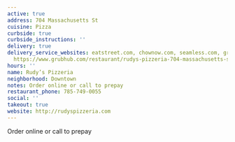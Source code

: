 ```yaml
---
active: true
address: 704 Massachusetts St
cuisine: Pizza
curbside: true
curbside_instructions: ''
delivery: true
delivery_service_websites: eatstreet.com, chownow.com, seamless.com, grubhub.com,
  https://www.grubhub.com/restaurant/rudys-pizzeria-704-massachusetts-st-lawrence/1033137
hours: ''
name: Rudy’s Pizzeria
neighborhood: Downtown
notes: Order online or call to prepay
restaurant_phone: 785-749-0055
social: ''
takeout: true
website: http://rudyspizzeria.com
---
```


Order online or call to prepay